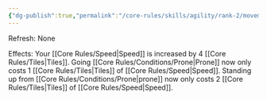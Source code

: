 ```yaml
---
{"dg-publish":true,"permalink":"/core-rules/skills/agility/rank-2/movement-2/"}
---
```


Refresh: None

Effects:
Your [[Core Rules/Speed\|Speed]] is increased by 4 [[Core Rules/Tiles\|Tiles]].
Going [[Core Rules/Conditions/Prone\|Prone]] now only costs 1 [[Core Rules/Tiles\|Tiles]] of [[Core Rules/Speed\|Speed]].
Standing up from [[Core Rules/Conditions/Prone\|prone]] now only costs 2 [[Core Rules/Tiles\|Tiles]] of [[Core Rules/Speed\|Speed]].